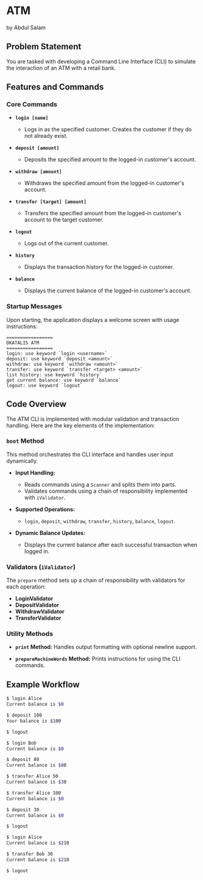 # ATM

by Abdul Salam

## Problem Statement

You are tasked with developing a Command Line Interface (CLI) to simulate the interaction of an ATM with a retail bank.

## Features and Commands

### Core Commands

- **`login [name]`**
  - Logs in as the specified customer. Creates the customer if they do not already exist.

- **`deposit [amount]`**
  - Deposits the specified amount to the logged-in customer's account.

- **`withdraw [amount]`**
  - Withdraws the specified amount from the logged-in customer's account.

- **`transfer [target] [amount]`**
  - Transfers the specified amount from the logged-in customer's account to the target customer.

- **`logout`**
  - Logs out of the current customer.

- **`history`**
  - Displays the transaction history for the logged-in customer.

- **`balance`**
  - Displays the current balance of the logged-in customer's account.

### Startup Messages

Upon starting, the application displays a welcome screen with usage instructions:

```
=================
DKATALIS ATM
=================
login: use keyword `login <username>`
deposit: use keyword `deposit <amount>`
withdraw: use keyword `withdraw <amount>`
transfer: use keyword `transfer <target> <amount>`
list history: use keyword `history`
get current balance: use keyword `balance`
logout: use keyword `logout`
```

## Code Overview

The ATM CLI is implemented with modular validation and transaction handling. Here are the key elements of the implementation:

### `boot` Method
This method orchestrates the CLI interface and handles user input dynamically.

- **Input Handling:**
  - Reads commands using a `Scanner` and splits them into parts.
  - Validates commands using a chain of responsibility implemented with `iValidator`.

- **Supported Operations:**
  - `login`, `deposit`, `withdraw`, `transfer`, `history`, `balance`, `logout`.

- **Dynamic Balance Updates:**
  - Displays the current balance after each successful transaction when logged in.

### Validators (`iValidator`)
The `prepare` method sets up a chain of responsibility with validators for each operation:

- **LoginValidator**
- **DepositValidator**
- **WithdrawValidator**
- **TransferValidator**

### Utility Methods

- **`print` Method:**
  Handles output formatting with optional newline support.

- **`prepareMachineWords` Method:**
  Prints instructions for using the CLI commands.

## Example Workflow

```bash
$ login Alice
Current balance is $0

$ deposit 100
Your balance is $100

$ logout

$ login Bob
Current balance is $0

$ deposit 80
Current balance is $80

$ transfer Alice 50
Current balance is $30

$ transfer Alice 100
Current balance is $0

$ deposit 30
Current balance is $0

$ logout

$ login Alice
Current balance is $210

$ transfer Bob 30
Current balance is $210

$ logout

```
